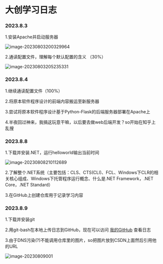 # 大创学习日志

### 2023.8.3

1.安装Apache并启动服务器

![image-20230803200329964](https://img-blog.csdnimg.cn/ea5cd197189a47dd951d6f737404c39a.jpeg)

2.通读配置文件，理解每个默认配置的含义 （30%）

![image-20230803205235331](https://img-blog.csdnimg.cn/398602620935487ca5cd0b74d97e33a2.jpeg)

### 2023.8.4

1.继续通读配置文件（100%）

2.将原本软件程序设计的前端内容搬运至新服务器

3.尝试将原本软件程序设计基于Python-Flask的后端服务器部署在Apache上

4.半夜回过神来，我搞这玩意干嘛，以后要去做web后端开发？so开始在知乎上乱搜

### 2023.8.8

1.下载并安装.NET，运行helloworld输出当前时间

![image-20230808210112689](https://img-blog.csdnimg.cn/d387867057294f7e8e610c5f09870797.jpeg)

2.了解整个.NET系统（主要包括：CLS、CTS(CLI)、FCL、Windows下CLR的相关核心组成、Windows下托管程序运行概念、什么是.NET Framework，.NET Core，.NET Standard）

3.在GitHub上创建仓库用于记录学习内容

### 2023.8.9

1.下载并安装git

2.用git-bash在本地上传日志到GitHub，现在可以访问 [我的GitHub](https://github.com/xiaobeizhn/taxi) 查看日志

3.由于DNS污染(?)不能调用仓库里的图片，so把图片放到CSDN上面然后引用他的URL

![image-20230809001](https://img-blog.csdnimg.cn/8708e55a7bd242989a7c7781ce3e499c.jpeg)

